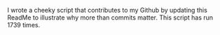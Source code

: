 I wrote a cheeky script that contributes to my Github by updating this ReadMe to illustrate why more than commits matter. This script has run 1739 times.